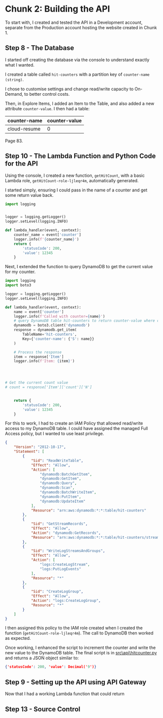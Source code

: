 # Chunk 2: Building the API
To start with, I created and tested the API in a Development account, separate from the Production account hosting the website created in Chunk 1.

## Step 8 - The Database
I started off creating the database via the console to understand exactly what I wanted.

I created a table called `hit-counters` with a partition key of `counter-name (string)`.  

I chose to customise settings and change read/write capacity to On-Demand, to better control costs.

Then, in Explore Items, I added an Item to the Table, and also added a new attribute `counter-value`.  I then had a table:

|counter-name|counter-value|
|---|---|
|cloud-resume|0|

Page 83.

## Step 10 - The Lambda Function and Python Code for the API
Using the console, I created a new function, `getHitCount`, with a basic Lambda role, `getHitCount-role-ljleqr4m`, automatically generated.  

I started simply, ensuring I could pass in the name of a counter and get some return value back.
```python
import logging


logger = logging.getLogger()
logger.setLevel(logging.INFO)

def lambda_handler(event, context):
    counter_name = event['counter']
    logger.info(f'{counter_name}')
    return {
        'statusCode': 200,
        'value': 12345
    }
```
Next, I extended the function to query DynamoDB to get the current value for my counter.
```python
import logging
import boto3

logger = logging.getLogger()
logger.setLevel(logging.INFO)

def lambda_handler(event, context):
    name = event['counter']
    logger.info(f'Called with counter={name}')
    # query DynamoDB table hit-counters to return counter-value where counter-name = name
    dynamodb = boto3.client('dynamodb')
    response = dynamodb.get_item(
        TableName='hit-counters',
        Key={'counter-name': {'S': name}}
    )

    # Process the response
    item = response['Item']
    logger.info(f'Item: {item}')




# Get the current count value
# count = response['Item']['count']['N']

    
    return {
        'statusCode': 200,
        'value': 12345
    }

```
For this to work, I had to create an IAM Policy that allowed read/write access to my DynamoDB table.  I could have assigned the managed Full Access policy, but I wanted to use least privilege.
```json
{
    "Version": "2012-10-17",
    "Statement": [
        {
            "Sid": "ReadWriteTable",
            "Effect": "Allow",
            "Action": [
                "dynamodb:BatchGetItem",
                "dynamodb:GetItem",
                "dynamodb:Query",
                "dynamodb:Scan",
                "dynamodb:BatchWriteItem",
                "dynamodb:PutItem",
                "dynamodb:UpdateItem"
            ],
            "Resource": "arn:aws:dynamodb:*:*:table/hit-counters"
        },
        {
            "Sid": "GetStreamRecords",
            "Effect": "Allow",
            "Action": "dynamodb:GetRecords",
            "Resource": "arn:aws:dynamodb:*:*:table/hit-counters/stream/* "
        },
        {
            "Sid": "WriteLogStreamsAndGroups",
            "Effect": "Allow",
            "Action": [
                "logs:CreateLogStream",
                "logs:PutLogEvents"
            ],
            "Resource": "*"
        },
        {
            "Sid": "CreateLogGroup",
            "Effect": "Allow",
            "Action": "logs:CreateLogGroup",
            "Resource": "*"
        }
    ]
}
```
I then assigned this policy to the IAM role created when I created the function (`getHitCount-role-ljleqr4m`).  The call to DynamoDB then worked as expected.

Once working, I enhanced the script to increment the counter and write the new value to the DynamoDB table.  The final script is in [src\api\hitcounter.py](src\api\hitcounter.py) and returns a JSON object similar to:
```json
{'statusCode': 200, 'value': Decimal('9')}
```

## Step 9 - Setting up the API using API Gateway
Now that I had a working Lambda function that could return 

## Step 13 - Source Control

